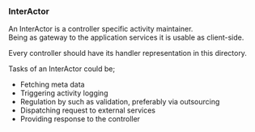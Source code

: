 ### InterActor

An InterActor is a controller specific activity maintainer.  
Being as gateway to the application services it is usable as client-side.

Every controller should have its handler representation in this directory.

Tasks of an InterActor could be;
+ Fetching meta data
+ Triggering activity logging
+ Regulation by such as validation, preferably via outsourcing
+ Dispatching request to external services
+ Providing response to the controller


